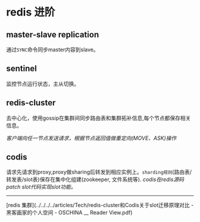 # redis 进阶
<!-- :redis: -->

## master-slave replication
通过`SYNC`命令同步master内容到slave。

## sentinel
监控节点运行状态，主从切换。

## redis-cluster
去中心化，使用gossip在集群间同步路由表和集群拓补信息,每个节点都保存相关信息。

*客户端向任一节点发送请求，根据节点返回值做重定向(MOVE、ASK)操作*

## codis
请求先请求到proxy,proxy做sharing后转发到相应实例上。`sharding规则`(路由表/转发表/slot表)保存在集中化组建(zookeeper, 文件系统等).
*codis在redis源码patch slot代码实现slot功能。*


----
[redis 集群](../../../../articles/Tech/redis-cluster和Codis关于slot迁移原理对比 - 黑客画家的个人空间 - OSCHINA __ Reader View.pdf)
